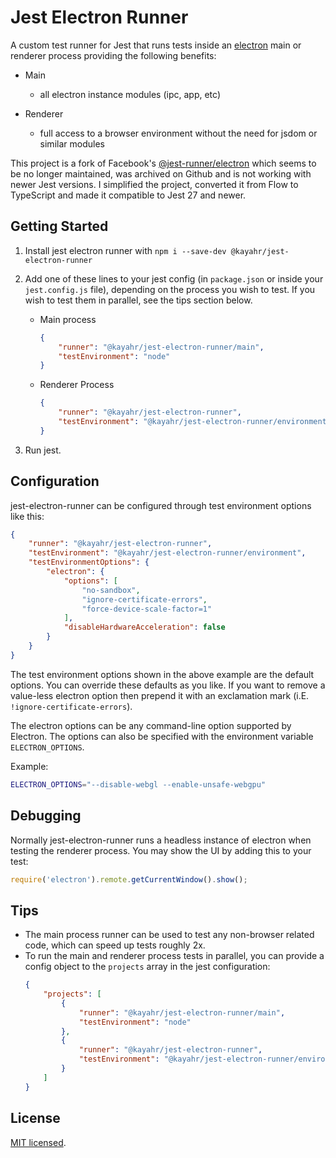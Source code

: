 # Jest Electron Runner

A custom test runner for Jest that runs tests inside an [electron](https://electronjs.org/) main or renderer process providing the following benefits:

- Main
  - all electron instance modules (ipc, app, etc)

- Renderer
  - full access to a browser environment without the need for jsdom or similar modules

This project is a fork of Facebook's [@jest-runner/electron](https://github.com/facebook-atom/jest-electron-runner) which seems to be no longer maintained, was archived on Github and is not working with newer Jest versions. I simplified the project, converted it from Flow to TypeScript and made it compatible to Jest 27 and newer.


## Getting Started

1. Install jest electron runner with `npm i --save-dev @kayahr/jest-electron-runner`
2. Add one of these lines to your jest config (in `package.json` or inside your `jest.config.js` file), depending on the process you wish to test. If you wish to test them in parallel, see the tips section below.

    - Main process
        ```json
        {
            "runner": "@kayahr/jest-electron-runner/main",
            "testEnvironment": "node"
        }
        ```
    - Renderer Process
        ```json
        {
            "runner": "@kayahr/jest-electron-runner",
            "testEnvironment": "@kayahr/jest-electron-runner/environment"
        }
        ```
3. Run jest.

## Configuration

jest-electron-runner can be configured through test environment options like this:

```json
{
    "runner": "@kayahr/jest-electron-runner",
    "testEnvironment": "@kayahr/jest-electron-runner/environment",
    "testEnvironmentOptions": {
        "electron": {
            "options": [
                "no-sandbox",
                "ignore-certificate-errors",
                "force-device-scale-factor=1"
            ],
            "disableHardwareAcceleration": false
        }
    }
}
```

The test environment options shown in the above example are the default options. You can override these defaults as you like. If you want to remove a value-less electron option then prepend it with an exclamation mark (i.E. `!ignore-certificate-errors`).

The electron options can be any command-line option supported by Electron. The options can also be specified with the environment variable `ELECTRON_OPTIONS`.

Example:

```sh
ELECTRON_OPTIONS="--disable-webgl --enable-unsafe-webgpu"
```

## Debugging
Normally jest-electron-runner runs a headless instance of electron when testing the renderer process. You may show the UI by adding this to your test:
```js
require('electron').remote.getCurrentWindow().show();
```

## Tips
- The main process runner can be used to test any non-browser related code, which can speed up tests roughly 2x.
- To run the main and renderer process tests in parallel, you can provide a config object to the `projects` array in the jest configuration:
    ```json
    {
        "projects": [
            {
                "runner": "@kayahr/jest-electron-runner/main",
                "testEnvironment": "node"
            },
            {
                "runner": "@kayahr/jest-electron-runner",
                "testEnvironment": "@kayahr/jest-electron-runner/environment"
            }
        ]
    }
    ```

## License

[MIT licensed](./LICENSE.md).
